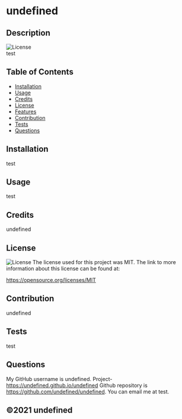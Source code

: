 
  # undefined
  ## Description
  ![License](https://img.shields.io/badge/License-MIT.0-lightgrey.svg)  
  test
  ## Table of Contents
  * [Installation](#installation)
  * [Usage](#usage)
  * [Credits](#credits)
  * [License](#license)
  * [Features](#features)
  * [Contribution](#contribution)
  * [Tests](#tests)
  * [Questions](#questions)
  
  ## Installation
  test
  ## Usage
  test
  ## Credits
  undefined
  
  ## License
  ![License](https://img.shields.io/badge/License-MIT.0-lightgrey.svg)
  The license used for this project was MIT. The link to more information about this license can be found at: 
  
  https://opensource.org/licenses/MIT
  
  ## Contribution
  undefined
  ## Tests
  test
  ## Questions
  
  My GitHub username is undefined. 
  Project- https://undefined.github.io/undefined
  Github repository is https://github.com/undefined/undefined.
  You can email me at test. 
  ## ©️2021 undefined
